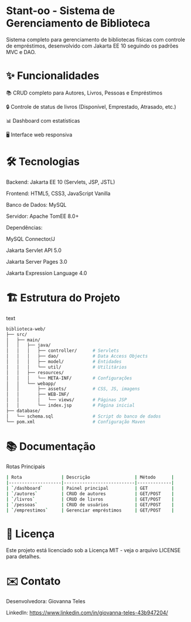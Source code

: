 # Stant-oo - Sistema de Gerenciamento de Biblioteca

Sistema completo para gerenciamento de bibliotecas físicas com controle de empréstimos, desenvolvido com Jakarta EE 10 seguindo os padrões MVC e DAO.

# ✨ Funcionalidades

📚 CRUD completo para Autores, Livros, Pessoas e Empréstimos

🔒 Controle de status de livros (Disponível, Emprestado, Atrasado, etc.)

📊 Dashboard com estatísticas

🖥️ Interface web responsiva

# 🛠️ Tecnologias
Backend: Jakarta EE 10 (Servlets, JSP, JSTL)

Frontend: HTML5, CSS3, JavaScript Vanilla

Banco de Dados: MySQL

Servidor: Apache TomEE 8.0+

Dependências:

MySQL Connector/J

Jakarta Servlet API 5.0

Jakarta Server Pages 3.0

Jakarta Expression Language 4.0

# 🏗️ Estrutura do Projeto
text
```bash
biblioteca-web/
├── src/
│   ├── main/
│   │   ├── java/
│   │   │   ├── controller/      # Servlets
│   │   │   ├── dao/             # Data Access Objects
│   │   │   ├── model/           # Entidades
│   │   │   └── util/            # Utilitários
│   │   ├── resources/
│   │   │   └── META-INF/        # Configurações
│   │   └── webapp/
│   │       ├── assets/          # CSS, JS, imagens
│   │       ├── WEB-INF/
│   │       │   └── views/       # Páginas JSP
│   │       └── index.jsp        # Página inicial
├── database/
│   └── schema.sql               # Script do banco de dados
└── pom.xml                      # Configuração Maven
````
# 📚 Documentação
Rotas Principais
```bash
| Rota               | Descrição                 | Método      |
|--------------------|---------------------------|-------------|
| `/dashboard`       | Painel principal          | GET         |
| `/autores`         | CRUD de autores           | GET/POST    |
| `/livros`          | CRUD de livros            | GET/POST    |
| `/pessoas`         | CRUD de usuários          | GET/POST    |
| `/emprestimos`     | Gerenciar empréstimos     | GET/POST    |
````

# 📄 Licença
Este projeto está licenciado sob a Licença MIT - veja o arquivo LICENSE para detalhes.

# ✉️ Contato
Desenvolvedora: Giovanna Teles

LinkedIn: https://www.linkedin.com/in/giovanna-teles-43b947204/
